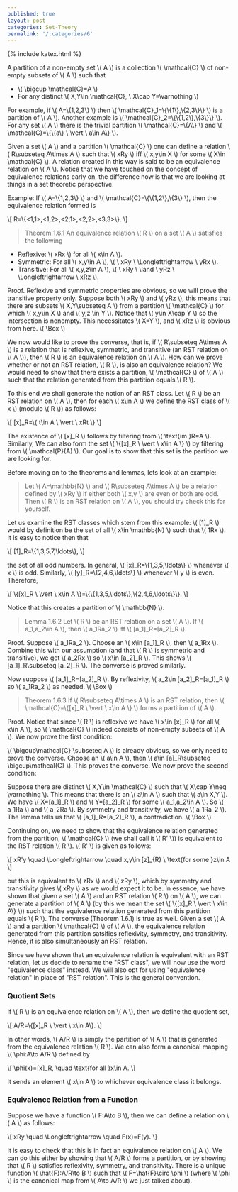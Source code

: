 ```yaml
---
published: true
layout: post
categories: Set-Theory
permalink: '/:categories/6'
---
```

{% include katex.html %}

A partition of a non-empty set \\( A \\) is a collection \\( \mathcal{C} \\) of non-empty subsets of \\( A \\) such that

- \\( \bigcup \mathcal{C}=A \\)
- For any distinct \\( X,Y\in \mathcal{C}, \ X\cap Y=\varnothing \\)

For example, if \\( A=\\{1,2,3\\} \\) then \\( \mathcal{C}_1=\\{\\{1\\},\\{2,3\\}\\} \\) is a partition of \\( A \\). Another example is \\( \mathcal{C}_2=\\{\\{1,2\\},\\{3\\}\\} \\). For any set \\( A \\) there is the trivial partition \\( \mathcal{C}=\\{A\\} \\) and \\( \mathcal{C}=\\{\\{a\\} \ \vert \ a\in A\\} \\).

Given a set \\( A \\) and a partition \\( \mathcal{C} \\) one can define a relation \\( R\subseteq A\times A \\) such that \\( xRy \\) iff \\( x,y\in X \\) for some \\( X\in \mathcal{C} \\). A relation created in this way is said to be an equivalence relation on \\( A \\). Notice that we have touched on the concept of equivalence relations early on, the difference now is that we are looking at things in a set theoretic perspective.

Example: If \\( A=\\{1,2,3\\} \\) and \\( \mathcal{C}=\\{\\{1,2\\},\\{3\\} \\), then the equivalence relation formed is

\\[ R=\\{<1,1>,<1,2>,<2,1>,<2,2>,<3,3>\\}. \\]

> Theorem 1.6.1 An equivalence relation \\( R \\) on a set \\( A \\) satisfies the following
- Reflexive: \\( xRx \\) for all \\( x\in A \\).
- Symmetric: For all \\( x,y\in A \\), \\( \ xRy \ \Longleftrightarrow \ yRx \\).
- Transitive: For all \\( x,y,z\in A \\), \\( \ xRy \ \land \ yRz \ \Longleftrightarrow \ xRz \\).

Proof. Reflexive and symmetric properties are obvious, so we will prove the transitive property only. Suppose both \\( xRy \\) and \\( yRz \\), this means that there are subsets \\( X,Y\subseteq A \\) from a partition \\( \mathcal{C} \\) for which \\( x,y\in X \\) and \\( y,z \in Y \\). Notice that \\( y\in X\cap Y \\) so the intersection is nonempty. This necessitates \\( X=Y \\), and \\( xRz \\) is obvious from here. \\( \Box \\)

We now would like to prove the converse, that is, if \\( R\subseteq A\times A \\) is a relation that is reflexive, symmetric, and transitive (an RST relation on \\( A \\)), then \\( R \\) is an equivalence relation on \\( A \\). How can we prove whether or not an RST relation, \\( R \\), is also an equivalence relation? We would need to show that there exists a partition, \\( \mathcal{C} \\) of \\( A \\) such that the relation generated from this partition equals \\( R \\).

To this end we shall generate the notion of an RST class. Let \\( R \\) be an RST relation on \\( A \\), then for each \\( x\in A \\) we define the RST class of \\( x \\) (modulo \\( R \\)) as follows:

\\[ [x]_R=\\{ t\in A \ \vert \ xRt \\} \\]

The existence of \\( [x]_R \\) follows by filtering from \\( \text{im }R=A \\). Similarly, We can also form the set \\( \\{[x]_R \ \vert \ x\in A \\} \\) by filtering from \\( \mathcal{P}(A) \\). Our goal is to show that this set is the partition we are looking for.

Before moving on to the theorems and lemmas, lets look at an example:

> Let \\( A=\mathbb{N} \\) and \\( R\subseteq A\times A \\) be a relation defined by \\( xRy \\) if either both \\( x,y \\) are even or both are odd. Then \\( R \\) is an RST relation on \\( A \\), you should try check this for yourself.

Let us examine the RST classes which stem from this example: \\( [1]_R \\) would by definition be the set of all \\( x\in \mathbb{N} \\) such that \\( 1Rx \\). It is easy to notice then that

\\[ [1]_R=\\{1,3,5,7,\ldots\\}, \\]

the set of all odd numbers. In general, \\( [x]_R=\\{1,3,5,\ldots\\} \\) whenever \\( x \\) is odd. Similarly, \\( [y]_R=\\{2,4,6,\ldots\\} \\) whenever \\( y \\) is even. Therefore,

\\[ \\{[x]_R \ \vert \ x\in A \\}=\\{\\{1,3,5,\ldots\\},\\{2,4,6,\ldots\\}\\}. \\]

Notice that this creates a partition of \\( \mathbb{N} \\).

> Lemma 1.6.2 Let \\( R \\) be an RST relation on a set \\( A \\). If \\( a_1,a_2\in A \\), then \\( a_1Ra_2 \\) iff \\( [a_1]_R=[a_2]_R \\).

Proof. Suppose \\( a_1Ra_2 \\). Choose an \\( x\in [a_1]_R \\), then \\( a_1Rx \\). Combine this with our assumption (and that \\( R \\) is symmetric and transitive), we get \\( a_2Rx \\) so \\( x\in [a_2]_R \\). This shows \\( [a_1]_R\subseteq [a_2]_R \\). The converse is proved similarly.

Now suppose \\( [a_1]_R=[a_2]_R \\). By reflexivity, \\( a_2\in [a_2]_R=[a_1]_R \\) so \\( a_1Ra_2 \\) as needed. \\( \Box \\)

> Theorem 1.6.3 If \\( R\subseteq A\times A \\) is an RST relation, then \\( \mathcal{C}=\\{[x]_R \ \vert \ x\in A \\} \\) forms a partition of \\( A \\).

Proof. Notice that since \\( R \\) is reflexive we have \\( x\in [x]_R \\) for all \\( x\in A \\), so \\( \mathcal{C} \\) indeed consists of non-empty subsets of \\( A \\). We now prove the first condition: 

\\( \bigcup\mathcal{C} \subseteq A \\) is already obvious, so we only need to prove the converse. Choose an \\( a\in A \\), then \\( a\in [a]_R\subseteq \bigcup\mathcal{C} \\). This proves the converse. We now prove the second condition:

Suppose there are distinct \\( X,Y\in \mathcal{C} \\) such that \\( X\cap Y\neq \varnothing \\). This means that there is an \\( a\in A \\) such that \\( a\in X,Y \\). We have \\( X=[a_1]_R \\) and \\( Y=[a_2]_R \\) for some \\( a_1,a_2\in A \\). So \\( a_1Ra \\) and \\( a_2Ra \\). By symmetry and transitivity, we have \\( a_1Ra_2 \\). The lemma tells us that \\( [a_1]_R=[a_2]_R \\), a contradiction. \\( \Box \\)

Continuing on, we need to show that the equivalence relation generated from the partition, \\( \mathcal{C} \\) (we shall call it \\( R' \\)) is equivalent to the RST relation \\( R \\). \\( R' \\) is given as follows:

\\[ xR'y \quad \Longleftrightarrow \quad x,y\in [z]_{R} \ \text{for some }z\in A \\]

but this is equivalent to \\( zRx \\) and \\( zRy \\), which by symmetry and transitivity gives \\( xRy \\) as we would expect it to be. In essence, we have shown that given a set \\( A \\) and an RST relation \\( R \\) on \\( A \\), we can generate a partition of \\( A \\) (by this we mean the set \\( \\{[x]_R \ \vert \ x\in A\\} \\)) such that the equivalence relation generated from this partition equals \\( R \\). The converse (Theorem 1.6.1) is true as well. Given a set \\( A \\) and a partition \\( \mathcal{C} \\) of \\( A \\), the equivalence relation generated from this partition satsifies reflexivity, symmetry, and transitivity. Hence, it is also simultaneously an RST relation.

Since we have shown that an equivalence relation is equivalent with an RST relation, let us decide to rename the "RST class", we will now use the word "equivalence class" instead. We will also opt for using "equivalence relation" in place of "RST relation". This is the general convention.

### Quotient Sets

If \\( R \\) is an equivalence relation on \\( A \\), then we define the quotient set,

\\[ A/R=\\{[x]_R \ \vert \ x\in A\\}. \\]

In other words, \\( A/R \\) is simply the partition of \\( A \\) that is generated from the equivalence relation \\( R \\). We can also form a canonical mapping \\( \phi:A\to A/R \\) defined by

\\[ \phi(x)=[x]_R, \quad \text{for all }x\in A. \\]

It sends an element \\( x\in A \\) to whichever equivalence class it belongs.

### Equivalence Relation from a Function

Suppose we have a function \\( F:A\to B \\), then we can define a relation on \\( A \\) as follows:

\\[ xRy \quad \Longleftrightarrow \quad F(x)=F(y). \\]

It is easy to check that this is in fact an equivalence relation on \\( A \\). We can do this either by showing that \\( A/R \\) forms a partition, or by showing that \\( R \\) satisfies reflexivity, symmetry, and transitivity. There is a unique function \\( \hat{F}:A/R\to B \\) such that \\( F=\hat{F}\circ \phi \\) (where \\( \phi \\) is the canonical map from \\( A\to A/R \\) we just talked about).






